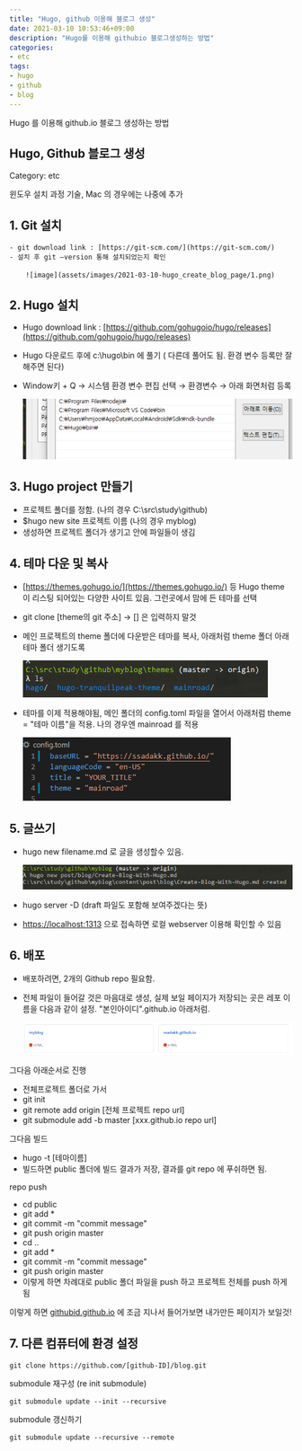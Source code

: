 ```yaml
---
title: "Hugo, github 이용해 블로그 생성"
date: 2021-03-10 10:53:46+09:00
description: "Hugo를 이용해 githubio 블로그생성하는 방법"
categories:
- etc
tags:
- hugo
- github
- blog
---
```




Hugo 를 이용해 github.io 블로그 생성하는 방법
<!--more-->


## Hugo, Github 블로그 생성

Category: etc

윈도우  설치 과정 기술, Mac 의 경우에는 나중에 추가

## 1. Git 설치
    - git download link : [https://git-scm.com/](https://git-scm.com/)
    - 설치 후 git —version 통해 설치되었는지 확인

        ![image](assets/images/2021-03-10-hugo_create_blog_page/1.png)

## 2. Hugo 설치

- Hugo download link : [https://github.com/gohugoio/hugo/releases](https://github.com/gohugoio/hugo/releases)
- Hugo 다운로드 후에  c:\hugo\bin 에 풀기 ( 다른데 풀어도 됨. 환경 변수 등록만 잘 해주면 된다)
- Window키 + Q  → 시스템 환경 변수 편집 선택 → 환경변수 → 아래 화면처럼 등록

    ![2.png](assets/images/2021-03-10-hugo_create_blog_page/2.png)

## 3. Hugo project 만들기

- 프로젝트 폴더를 정함. (나의 경우 C:\src\study\github\)
- $hugo new site 프로젝트 이름 (나의 경우 myblog)
- 생성하면 프로젝트 폴더가 생기고 안에 파일들이 생김

## 4. 테마 다운 및 복사

- [https://themes.gohugo.io/](https://themes.gohugo.io/) 등 Hugo theme 이 리스팅 되어있는 다양한 사이트 있음. 그런곳에서 맘에 든 테마를 선택
- git clone [theme의 git 주소] → [] 은 입력하지 말것
- 메인 프로젝트의 theme 폴더에 다운받은 테마를 복사, 아래처럼 theme 폴더 아래 테마 폴더 생기도록

    ![3.png](assets/images/2021-03-10-hugo_create_blog_page/3.png)

- 테마를 이제 적용해야됨, 메인 폴더의 config.toml 파일을 열어서 아래처럼 theme = "테마 이름"을 적용. 나의 경우엔 mainroad 를 적용

    ![4.png](assets/images/2021-03-10-hugo_create_blog_page/4.png)

## 5. 글쓰기

- hugo new filename.md 로 글을 생성할수 있음.

    ![5.png](assets/images/2021-03-10-hugo_create_blog_page/5.png)

- hugo server -D (draft 파일도 포함해 보여주겠다는 뜻)
- [https://localhost:1313](https://localhost:1313) 으로 접속하면 로컬 webserver 이용해 확인할 수 있음

## 6.  배포

- 배포하려면, 2개의 Github repo 필요함.
- 전체 파일이 들어갈 것은 마음대로 생성, 실제 보일 페이지가 저장되는 곳은 레포 이름을 다음과 같이 설정. "본인아이디".github.io 아래처럼.

    ![6.png](assets/images/2021-03-10-hugo_create_blog_page/6.png)

그다음 아래순서로 진행

- 전체프로젝트 폴더로 가서
- git init
- git remote add origin [전체 프로젝트 repo url]
- git submodule add -b master [xxx.github.io repo url]

그다음 빌드

- hugo -t [테마이름]
- 빌드하면 public 폴더에 빌드 결과가 저장, 결과를 git repo 에 푸쉬하면 됨.

repo push

- cd public
- git add *
- git commit -m "commit message"
- git push origin master
- cd ..
- git add *
- git commit -m "commit message"
- git push origin master
- 이렇게 하면 차례대로 public 폴더 파일을 push 하고 프로젝트 전체를 push 하게됨

이렇게 하면 [githubid.github.io](https://githubid.github.io) 에 조금 지나서 들어가보면 내가만든 페이지가 보일것!

## 7. 다른 컴퓨터에 환경 설정
```
git clone https://github.com/[github-ID]/blog.git
```

submodule 재구성 (re init submodule)
```
git submodule update --init --recursive
```

submodule 갱신하기
```
git submodule update --recursive --remote
```